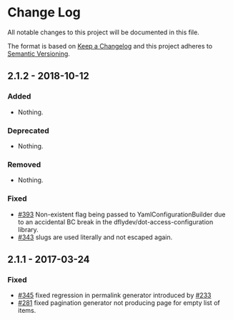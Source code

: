 # Change Log

All notable changes to this project will be documented in this file.

The format is based on [Keep a Changelog](http://keepachangelog.com/)
and this project adheres to [Semantic Versioning](http://semver.org/).

## 2.1.2 - 2018-10-12

### Added

- Nothing.

### Deprecated

- Nothing.

### Removed

- Nothing.

### Fixed

- [#393](https://github.com/sculpin/sculpin/issues/393) Non-existent flag being
  passed to YamlConfigurationBuilder due to an accidental BC break in the
  dflydev/dot-access-configuration library.
- [#343](https://github.com/sculpin/sculpin/pull/343) slugs are used literally
  and not escaped again.

## 2.1.1 - 2017-03-24

### Fixed

- [#345](https://github.com/sculpin/sculpin/pull/345) fixed regression in permalink
 generator introduced by [#233](https://github.com/sculpin/sculpin/pull/233)
- [#281](https://github.com/sculpin/sculpin/pull/281) fixed pagination generator
  not producing page for empty list of items.
